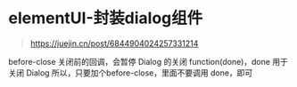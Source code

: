 # elementUI-封装dialog组件

> https://juejin.cn/post/6844904024257331214



before-close 关闭前的回调，会暂停 Dialog 的关闭 function(done)，done 用于关闭 Dialog 所以，只要加个before-close，里面不要调用 done，即可